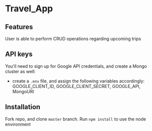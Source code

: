 # Travel_App

## Features

User is able to perform CRUD operations regarding upcoming trips

## API keys

You'll need to sign up for Google API credentials, and create a Mongo cluster as well:

- create a `.env` file, and assign the following variables accordingly:
  GOOGLE_CLIENT_ID, GOOGLE_CLIENT_SECRET, GOOGLE_API, MongoURI

## Installation

Fork repo, and clone `master` branch.
Run `npm install` to use the node environment

